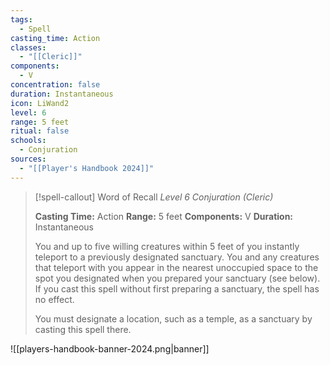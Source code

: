 ```yaml
---
tags:
  - Spell
casting_time: Action
classes:
  - "[[Cleric]]"
components:
  - V
concentration: false
duration: Instantaneous
icon: LiWand2
level: 6
range: 5 feet
ritual: false
schools:
  - Conjuration
sources: 
  - "[[Player's Handbook 2024]]"
---
```

>[!spell-callout] Word of Recall
>_Level 6 Conjuration (Cleric)_
>
>**Casting Time:** Action
>**Range:** 5 feet
>**Components:** V
>**Duration:** Instantaneous
>
>You and up to five willing creatures within 5 feet of you instantly teleport to a previously designated sanctuary. You and any creatures that teleport with you appear in the nearest unoccupied space to the spot you designated when you prepared your sanctuary (see below). If you cast this spell without first preparing a sanctuary, the spell has no effect.
>
>You must designate a location, such as a temple, as a sanctuary by casting this spell there.


![[players-handbook-banner-2024.png|banner]]